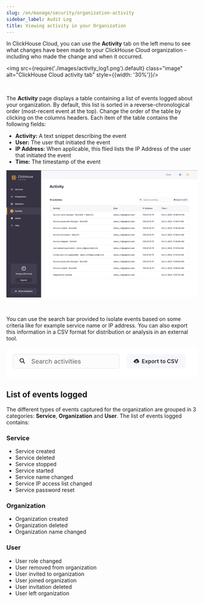 ```yaml
---
slug: /en/manage/security/organization-activity
sidebar_label: Audit Log
title: Viewing activity in your Organization
---
```


In ClickHouse Cloud, you can use the **Activity** tab on the left menu to see what changes have been made to your ClickHouse Cloud organization - including who made the change and when it occurred.

<img src={require('./images/activity_log1.png').default} class="image" alt="ClickHouse Cloud activity tab" style={{width: '30%'}}/>

<br/>

The **Activity** page displays a table containing a list of events logged about your organization. By default, this list is sorted in a reverse-chronological order (most-recent event at the top). Change the order of the table by clicking on the columns headers. Each item of the table contains the following fields:


- **Activity:** A text snippet describing the event
- **User:** The user that initiated the event
- **IP Address:** When applicable, this flied lists the IP Address of the user that initiated the event
- **Time:** The timestamp of the event

![ClickHouse Cloud Activity Table](./images/activity_log2.png)

<br/>

You can use the search bar provided to isolate events based on some criteria like for example service name or IP address. You can also export this information in a CSV format for distribution or analysis in an external tool.

<div class="eighty-percent">

![ClickHouse Cloud Activity CSV export](./images/activity_log3.png)
</div>

## List of events logged

The different types of events captured for the organization are grouped in 3 categories: **Service**, **Organization** and **User**. The list of events logged contains:

### Service

- Service created
- Service deleted
- Service stopped
- Service started
- Service name changed
- Service IP access list changed
- Service password reset

### Organization

- Organization created
- Organization deleted
- Organization name changed

### User

- User role changed
- User removed from organization
- User invited to organization
- User joined organization
- User invitation deleted
- User left organization
